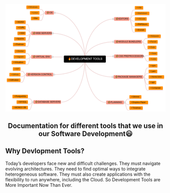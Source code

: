<p align="center">
  <img alt="Technology" width="700px" src="/assets/images/tech.png" />
</p>
<h2 align="center">Documentation for different tools that we use in our Software Development😃</h2>

## Why Devlopment Tools?

Today’s developers face new and difficult challenges. They must navigate evolving architectures. They need to find optimal ways to integrate heterogeneous software. They must also create applications with the flexibility to run anywhere, including the Cloud. So Development Tools are More Important Now Than Ever.
